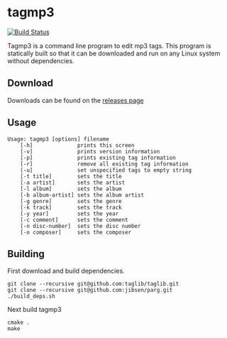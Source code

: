 # tagmp3

[![Build Status](https://travis-ci.org/ooola/tagmp3.svg?branch=master)](https://travis-ci.org/ooola/tagmp3)

Tagmp3 is a command line program to edit mp3 tags. This program is statically built so that it can be downloaded and run on any Linux system without dependencies.

## Download

Downloads can be found on the [releases page](./)

## Usage
```
Usage: tagmp3 [options] filename
	[-h]              prints this screen
	[-v]              prints version information
	[-p]              prints existing tag information
	[-r]              remove all existing tag information
	[-u]              set unspecified tags to empty string
	[-t title]        sets the title
	[-a artist]       sets the artist
	[-l album]        sets the album
	[-b album-artist] sets the album artist
	[-g genre]        sets the genre
	[-k track]        sets the track
	[-y year]         sets the year
	[-c comment]      sets the comment
	[-n disc-number]  sets the disc number
	[-o composer]     sets the composer
```

## Building

First download and build dependencies.

```
git clone --recursive git@github.com:taglib/taglib.git
git clone --recursive git@github.com:jibsen/parg.git
./build_deps.sh
```

Next build tagmp3

```
cmake .
make
```
